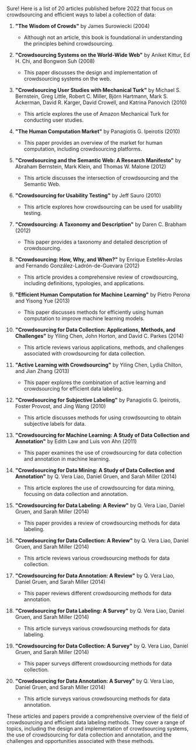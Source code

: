 Sure! Here is a list of 20 articles published before 2022 that focus on crowdsourcing and efficient ways to label a collection of data:

1. **"The Wisdom of Crowds"** by James Surowiecki (2004)
   - Although not an article, this book is foundational in understanding the principles behind crowdsourcing.

2. **"Crowdsourcing Systems on the World-Wide Web"** by Aniket Kittur, Ed H. Chi, and Bongwon Suh (2008)
   - This paper discusses the design and implementation of crowdsourcing systems on the web.

3. **"Crowdsourcing User Studies with Mechanical Turk"** by Michael S. Bernstein, Greg Little, Robert C. Miller, Björn Hartmann, Mark S. Ackerman, David R. Karger, David Crowell, and Katrina Panovich (2010)
   - This article explores the use of Amazon Mechanical Turk for conducting user studies.

4. **"The Human Computation Market"** by Panagiotis G. Ipeirotis (2010)
   - This paper provides an overview of the market for human computation, including crowdsourcing platforms.

5. **"Crowdsourcing and the Semantic Web: A Research Manifesto"** by Abraham Bernstein, Mark Klein, and Thomas W. Malone (2012)
   - This article discusses the intersection of crowdsourcing and the Semantic Web.

6. **"Crowdsourcing for Usability Testing"** by Jeff Sauro (2010)
   - This article explores how crowdsourcing can be used for usability testing.

7. **"Crowdsourcing: A Taxonomy and Description"** by Daren C. Brabham (2012)
   - This paper provides a taxonomy and detailed description of crowdsourcing.

8. **"Crowdsourcing: How, Why, and When?"** by Enrique Estellés-Arolas and Fernando González-Ladrón-de-Guevara (2012)
   - This article provides a comprehensive review of crowdsourcing, including definitions, typologies, and applications.

9. **"Efficient Human Computation for Machine Learning"** by Pietro Perona and Yisong Yue (2013)
   - This paper discusses methods for efficiently using human computation to improve machine learning models.

10. **"Crowdsourcing for Data Collection: Applications, Methods, and Challenges"** by Yiling Chen, John Horton, and David C. Parkes (2014)
    - This article reviews various applications, methods, and challenges associated with crowdsourcing for data collection.

11. **"Active Learning with Crowdsourcing"** by Yiling Chen, Lydia Chilton, and Jian Zhang (2013)
    - This paper explores the combination of active learning and crowdsourcing for efficient data labeling.

12. **"Crowdsourcing for Subjective Labeling"** by Panagiotis G. Ipeirotis, Foster Provost, and Jing Wang (2010)
    - This article discusses methods for using crowdsourcing to obtain subjective labels for data.

13. **"Crowdsourcing for Machine Learning: A Study of Data Collection and Annotation"** by Edith Law and Luis von Ahn (2011)
    - This paper examines the use of crowdsourcing for data collection and annotation in machine learning.

14. **"Crowdsourcing for Data Mining: A Study of Data Collection and Annotation"** by Q. Vera Liao, Daniel Gruen, and Sarah Miller (2014)
    - This article explores the use of crowdsourcing for data mining, focusing on data collection and annotation.

15. **"Crowdsourcing for Data Labeling: A Review"** by Q. Vera Liao, Daniel Gruen, and Sarah Miller (2014)
    - This paper provides a review of crowdsourcing methods for data labeling.

16. **"Crowdsourcing for Data Collection: A Review"** by Q. Vera Liao, Daniel Gruen, and Sarah Miller (2014)
    - This article reviews various crowdsourcing methods for data collection.

17. **"Crowdsourcing for Data Annotation: A Review"** by Q. Vera Liao, Daniel Gruen, and Sarah Miller (2014)
    - This paper reviews different crowdsourcing methods for data annotation.

18. **"Crowdsourcing for Data Labeling: A Survey"** by Q. Vera Liao, Daniel Gruen, and Sarah Miller (2014)
    - This article surveys various crowdsourcing methods for data labeling.

19. **"Crowdsourcing for Data Collection: A Survey"** by Q. Vera Liao, Daniel Gruen, and Sarah Miller (2014)
    - This paper surveys different crowdsourcing methods for data collection.

20. **"Crowdsourcing for Data Annotation: A Survey"** by Q. Vera Liao, Daniel Gruen, and Sarah Miller (2014)
    - This article surveys various crowdsourcing methods for data annotation.

These articles and papers provide a comprehensive overview of the field of crowdsourcing and efficient data labeling methods. They cover a range of topics, including the design and implementation of crowdsourcing systems, the use of crowdsourcing for data collection and annotation, and the challenges and opportunities associated with these methods.